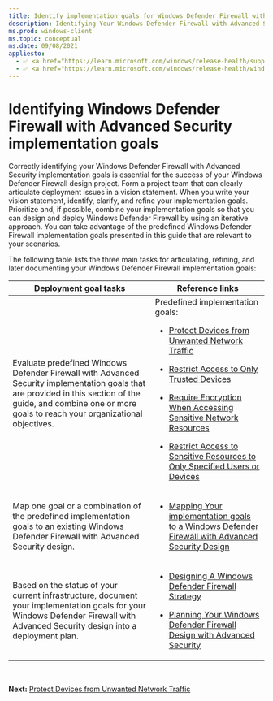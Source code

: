 ```yaml
---
title: Identify implementation goals for Windows Defender Firewall with Advanced Security Deployment 
description: Identifying Your Windows Defender Firewall with Advanced Security (WFAS) implementation goals
ms.prod: windows-client
ms.topic: conceptual
ms.date: 09/08/2021
appliesto: 
  - ✅ <a href="https://learn.microsoft.com/windows/release-health/supported-versions-windows-client" target="_blank">Windows 10 and later</a>
  - ✅ <a href="https://learn.microsoft.com/windows/release-health/windows-server-release-info" target="_blank">Windows Server 2016 and later</a>
---
```


# Identifying Windows Defender Firewall with Advanced Security implementation goals 

Correctly identifying your Windows Defender Firewall with Advanced Security implementation goals is essential for the success of your Windows Defender Firewall design project. Form a project team that can clearly articulate deployment issues in a vision statement. When you write your vision statement, identify, clarify, and refine your implementation goals. Prioritize and, if possible, combine your implementation goals so that you can design and deploy Windows Defender Firewall by using an iterative approach. You can take advantage of the predefined Windows Defender Firewall implementation goals presented in this guide that are relevant to your scenarios.

The following table lists the three main tasks for articulating, refining, and later documenting your Windows Defender Firewall implementation goals:


|                                                                                            Deployment goal tasks                                                                                             |                                                                                                                                                                                                                                                                  Reference links                                                                                                                                                                                                                                                                   |
|--------------------------------------------------------------------------------------------------------------------------------------------------------------------------------------------------------------|----------------------------------------------------------------------------------------------------------------------------------------------------------------------------------------------------------------------------------------------------------------------------------------------------------------------------------------------------------------------------------------------------------------------------------------------------------------------------------------------------------------------------------------------------|
| Evaluate predefined Windows Defender Firewall with Advanced Security implementation goals that are provided in this section of the guide, and combine one or more goals to reach your organizational objectives. | Predefined implementation goals:  <p><ul><li>[Protect Devices from Unwanted Network Traffic](protect-devices-from-unwanted-network-traffic.md)</li><p><li>[Restrict Access to Only Trusted Devices](restrict-access-to-only-trusted-devices.md)</li> <p><li>[Require Encryption When Accessing Sensitive Network Resources](require-encryption-when-accessing-sensitive-network-resources.md)</li> <p><li>[Restrict Access to Sensitive Resources to Only Specified Users or Devices](restrict-access-to-only-specified-users-or-devices.md)</li></ul> |
|                                   Map one goal or a combination of the predefined implementation goals to an existing Windows Defender Firewall with Advanced Security design.                                   |                                                                                                                                                                        <ul><li>[Mapping Your implementation goals to a Windows Defender Firewall with Advanced Security Design](mapping-your-deployment-goals-to-a-windows-firewall-with-advanced-security-design.md)</li></ul>                                                                                                                                                                        |
|                 Based on the status of your current infrastructure, document your implementation goals for your Windows Defender Firewall with Advanced Security design into a deployment plan.                  |                                                                                                                              <ul><li>[Designing A Windows Defender Firewall Strategy](designing-a-windows-firewall-with-advanced-security-strategy.md)</li> <p><li>[Planning Your Windows Defender Firewall Design with Advanced Security](planning-your-windows-firewall-with-advanced-security-design.md)</li></ul>                                                                                                                              |

<br />

**Next:** [Protect Devices from Unwanted Network Traffic](protect-devices-from-unwanted-network-traffic.md)
